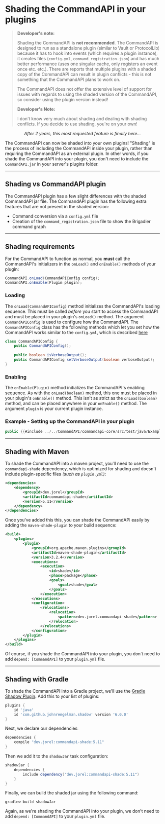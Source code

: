 # Shading the CommandAPI in your plugins

> **Developer's note:**
>
> Shading the CommandAPI is **not recommended**. The CommandAPI is designed to run as a standalone plugin (similar to Vault or ProtocolLib) because it has to hook into events (which requires a plugin instance), it creates files (`config.yml`, `command_registration.json`) and has much better performance (uses one singular cache, only registers an event once etc. etc.). There are reports that multiple plugins with a shaded copy of the CommandAPI can result in plugin conflicts - this is not something that the CommandAPI plans to work on.
>
> The CommandAPI does not offer the extensive level of support for issues with regards to using the shaded version of the CommandAPI, so consider using the plugin version instead!
>
> <div class="warning">
>
> **Developer's Note:**
>
> I don't know very much about shading and dealing with shading conflicts. If you decide to use shading, you're on your own!
>
> </div>
>

<p align="center"><i>After 2 years, this most requested feature is finally here...</i></p>

The CommandAPI can now be shaded into your own plugins! "Shading" is the process of including the CommandAPI inside your plugin, rather than requiring the CommandAPI as an external plugin. In other words, if you shade the CommandAPI into your plugin, you don't need to include the `CommandAPI.jar` in your server's plugins folder.

-----

## Shading vs CommandAPI plugin

The CommandAPI plugin has a few slight differences with the shaded CommandAPI jar file. The CommandAPI plugin has the following extra features that are not present in the shaded version:

- Command conversion via a `config.yml` file
- Creation of the `command_registration.json` file to show the Brigadier command graph

-----

## Shading requirements

For the CommandAPI to function as normal, you **must** call the CommandAPI's initializers in the `onLoad()` and `onEnable()` methods of your plugin:

```java
CommandAPI.onLoad(CommandAPIConfig config);
CommandAPI.onEnable(Plugin plugin);
```

### Loading

The `onLoad(CommandAPIConfig)` method initializes the CommandAPI's loading sequence. This must be called _before_ you start to access the CommandAPI and must be placed in your plugin's `onLoad()` method. The argument `CommandAPIConfig` is used to configure how the CommandAPI. The `CommandAPIConfig` class has the following methods which let you set how the CommandAPI works similar to the `config.yml`, which is described [here](./config.md)

```java
class CommandAPIConfig {
    public CommandAPIConfig();
    
	public boolean isVerboseOutput();
	public CommandAPIConfig setVerboseOutput(boolean verboseOutput);
}
```

### Enabling

The `onEnable(Plugin)` method initializes the CommandAPI's enabling sequence. As with the `onLoad(boolean)` method, this one must be placed in your plugin's `onEnable()` method. This isn't as strict as the `onLoad(boolean)` method, and can be placed anywhere in your `onEnable()` method. The argument `plugin` is your current plugin instance.

<div class="example">

### Example - Setting up the CommandAPI in your plugin

```java
public {{#include ../../CommandAPI/commandapi-core/src/test/java/Examples.java:shading}}
```


</div>

-----

## Shading with Maven

To shade the CommandAPI into a maven project, you'll need to use the `commandapi-shade` dependency, which is optimized for shading and doesn't include plugin-specific files _(such as `plugin.yml`)_:

```xml
<dependencies>
	<dependency>
		<groupId>dev.jorel</groupId>
        <artifactId>commandapi-shade</artifactId>
        <version>5.11</version>
    </dependency>
</dependencies>
```

Once you've added this this, you can shade the CommandAPI easily by adding the `maven-shade-plugin` to your build sequence:

```xml
<build>
    <plugins>
        <plugin>
            <groupId>org.apache.maven.plugins</groupId>
            <artifactId>maven-shade-plugin</artifactId>
            <version>3.2.4</version>
            <executions>
                <execution>
                    <id>shade</id>
                    <phase>package</phase>
                    <goals>
                        <goal>shade</goal>
                    </goals>
                </execution>
            </executions>
            <configuration>
                <relocations>
                    <relocation>
                        <pattern>dev.jorel.commandapi-shade</pattern>
                    </relocation>
                </relocations>
            </configuration>
        </plugin>
    </plugins>
</build>
```

Of course, if you shade the CommandAPI into your plugin, you don't need to add `depend: [CommandAPI]` to your `plugin.yml` file.

-----

## Shading with Gradle

To shade the CommandAPI into a Gradle project, we'll use the [Gradle Shadow Plugin](https://imperceptiblethoughts.com/shadow/). Add this to your list of plugins:

```gradle
plugins {
    id 'java'
    id 'com.github.johnrengelman.shadow' version '6.0.0'
}
```

Next, we declare our dependencies:

```gradle
dependencies {
    compile "dev.jorel:commandapi-shade:5.11"   
}
```

Then we add it to the `shadowJar` task configuration:

```gradle
shadowJar {
	dependencies {
		include dependency("dev.jorel:commandapi-shade:5.11")
	}
}
```

Finally, we can build the shaded jar using the following command:

```
gradlew build shadowJar
```

Again, as we're shading the CommandAPI into your plugin, we don't need to add `depend: [CommandAPI]` to your `plugin.yml` file.
